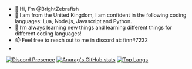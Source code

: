 - 👋 Hi, I’m @BrightZebrafish
- 👀 I am from the United Kingdom, I am confident in the following coding languages: Lua, Node.js, Javascript and Python. 
- 🌱 I’m always learning new things and learning different things for different coding languages!
- 📫 Feel free to reach out to me in discord at: finn#7232
- 
[![Discord Presence](https://lanyard-profile-readme.vercel.app/api/607256532974960687)](https://discord.com/users/607256532974960687)
[![Anurag's GitHub stats](https://github-readme-stats.vercel.app/api?username=BrightZebrafish)](https://github.com/anuraghazra/github-readme-stats)
[![Top Langs](https://github-readme-stats.vercel.app/api/top-langs/?username=BrightZebrafish&langs_count=8)](https://github.com/anuraghazra/github-readme-stats)
